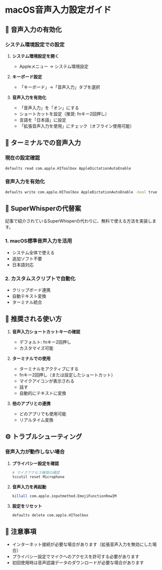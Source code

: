 # macOS音声入力設定ガイド

## 🎤 音声入力の有効化

### システム環境設定での設定

1. **システム環境設定を開く**
   - Appleメニュー → システム環境設定
   
2. **キーボード設定**
   - 「キーボード」→「音声入力」タブを選択
   
3. **音声入力を有効化**
   - 「音声入力」を「オン」にする
   - ショートカットを設定（推奨: fnキー2回押し）
   - 言語を「日本語」に設定
   - 「拡張音声入力を使用」にチェック（オフライン使用可能）

## 🔧 ターミナルでの音声入力

### 現在の設定確認
```bash
defaults read com.apple.HIToolbox AppleDictationAutoEnable
```

### 音声入力を有効化
```bash
defaults write com.apple.HIToolbox AppleDictationAutoEnable -bool true
```

## 📱 SuperWhisperの代替案

記事で紹介されているSuperWhisperの代わりに、無料で使える方法を実装します。

### 1. macOS標準音声入力を活用
- システム全体で使える
- 追加ソフト不要
- 日本語対応

### 2. カスタムスクリプトで自動化
- クリップボード連携
- 自動テキスト変換
- ターミナル統合

## 🚀 推奨される使い方

1. **音声入力ショートカットキーの確認**
   - デフォルト: fnキー2回押し
   - カスタマイズ可能

2. **ターミナルでの使用**
   - ターミナルをアクティブにする
   - fnキー2回押し（または設定したショートカット）
   - マイクアイコンが表示される
   - 話す
   - 自動的にテキストに変換

3. **他のアプリとの連携**
   - どのアプリでも使用可能
   - リアルタイム変換

## ⚙️ トラブルシューティング

### 音声入力が動作しない場合

1. **プライバシー設定を確認**
   ```bash
   # マイクアクセス権限の確認
   tccutil reset Microphone
   ```

2. **音声入力を再起動**
   ```bash
   killall com.apple.inputmethod.EmojiFunctionRowIM
   ```

3. **設定をリセット**
   ```bash
   defaults delete com.apple.HIToolbox
   ```

## 📝 注意事項

- インターネット接続が必要な場合があります（拡張音声入力を無効にした場合）
- プライバシー設定でマイクへのアクセスを許可する必要があります
- 初回使用時は音声認識データのダウンロードが必要な場合があります